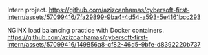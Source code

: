 Intern project.
https://github.com/azizcanhamas/cybersoft-first-intern/assets/57099416/7fa29899-9ba4-4d54-a593-5e4161bcc293


NGINX load balancing practice with Docker containers.
https://github.com/azizcanhamas/cybersoft-first-intern/assets/57099416/149856a8-cf82-46d5-9bfe-d8392220b737

